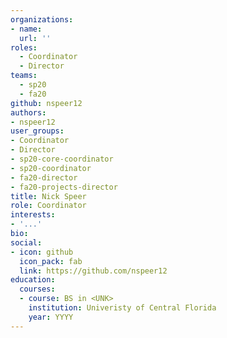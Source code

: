 ```yaml
---
organizations:
- name:
  url: ''
roles:
  - Coordinator
  - Director
teams:
  - sp20
  - fa20
github: nspeer12
authors:
- nspeer12
user_groups:
- Coordinator
- Director
- sp20-core-coordinator
- sp20-coordinator
- fa20-director
- fa20-projects-director
title: Nick Speer
role: Coordinator
interests:
- '...'
bio:
social:
- icon: github
  icon_pack: fab
  link: https://github.com/nspeer12
education:
  courses:
  - course: BS in <UNK>
    institution: Univeristy of Central Florida
    year: YYYY
---
```

